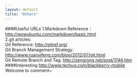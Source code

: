 ```yaml
---
layout: default
title: "Others"
---
```

####Useful URLs
1.Markdown Reference：<http://wowubuntu.com/markdown/basic.html>  
2.git articles:  
Git Reference: <http://gitref.org/>    
Git Branch Management Strategy: <http://www.ruanyifeng.com/blog/2012/07/git.html>    
Git Remote Branch and Tag: <http://zengrong.net/post/1746.htm>     
####Interesting
<http://www.techug.com/blackberry-mobile>    
Welcome to comment~


<!-- Blog Comments -->
<div id="disqus_thread"></div>
<script type="text/javascript">
	/* * * CONFIGURATION VARIABLES: EDIT BEFORE PASTING INTO YOUR WEBPAGE * * */
	var disqus_shortname = 'haidaoxiaofeiblog'; // required: replace example with your forum
	/* * * DON'T EDIT BELOW THIS LINE * * */
	(function() {
		var dsq = document.createElement('script'); dsq.type = 'text/javascript'; dsq.async = true;
		dsq.src = '//' + disqus_shortname + '.disqus.com/embed.js';
													   (document.getElementsByTagName('head')[0] || document.getElementsByTagName('body')[0]).appendChild(dsq);})();
</script>

